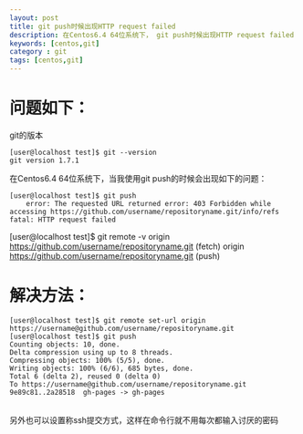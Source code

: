 ```yaml
---
layout: post
title: git push时候出现HTTP request failed
description: 在Centos6.4 64位系统下， git push时候出现HTTP request failed
keywords: [centos,git]
category : git
tags: [centos,git]
---
```

<h1>问题如下：</h1>
git的版本

    [user@localhost test]$ git --version
    git version 1.7.1

在Centos6.4 64位系统下，当我使用git push的时候会出现如下的问题：

    [user@localhost test]$ git push
        error: The requested URL returned error: 403 Forbidden while accessing https://github.com/username/repositoryname.git/info/refs
    fatal: HTTP request failed
   [user@localhost test]$ git remote -v
   origin	https://github.com/username/repositoryname.git (fetch)
   origin	https://github.com/username/repositoryname.git (push)
<h1>解决方法：</h1>

    [user@localhost test]$ git remote set-url origin https://username@github.com/username/repositoryname.git
    [user@localhost test]$ git push
    Counting objects: 10, done.
    Delta compression using up to 8 threads.
    Compressing objects: 100% (5/5), done.
    Writing objects: 100% (6/6), 685 bytes, done.
    Total 6 (delta 2), reused 0 (delta 0)
    To https://username@github.com/username/repositoryname.git
    9e89c81..2a28518  gh-pages -> gh-pages

<br/>另外也可以设置称ssh提交方式，这样在命令行就不用每次都输入讨厌的密码
